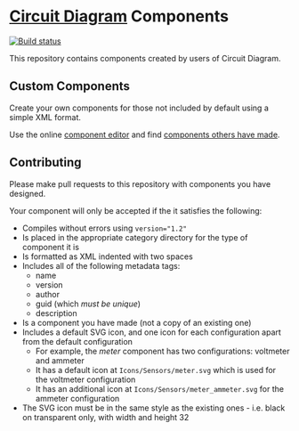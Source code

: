 # [Circuit Diagram](http://www.circuit-diagram.org/) Components

[![Build status](https://ci.appveyor.com/api/projects/status/5udo733v1fnn0pi8/branch/master?svg=true)](https://ci.appveyor.com/project/CircuitDiagram/components/branch/master)

This repository contains components created by users of Circuit Diagram.

## Custom Components

Create your own components for those not included by default using a simple XML format.

Use the online [component editor](http://componenteditor.com/) and find [components others have made](http://www.circuit-diagram.org/components).

## Contributing

Please make pull requests to this repository with components you have designed.

Your component will only be accepted if the it satisfies the following:

- Compiles without errors using `version="1.2"`
- Is placed in the appropriate category directory for the type of component it is
- Is formatted as XML indented with two spaces
- Includes all of the following metadata tags:
  - name
  - version
  - author
  - guid (which *must be unique*)
  - description
- Is a component you have made (not a copy of an existing one)
- Includes a default SVG icon, and one icon for each configuration apart from the default configuration
  - For example, the *meter* component has two configurations: voltmeter and ammeter
  - It has a default icon at `Icons/Sensors/meter.svg` which is used for the voltmeter configuration
  - It has an additional icon at `Icons/Sensors/meter_ammeter.svg` for the ammeter configuration
- The SVG icon must be in the same style as the existing ones - i.e. black on transparent only, with width and height 32
